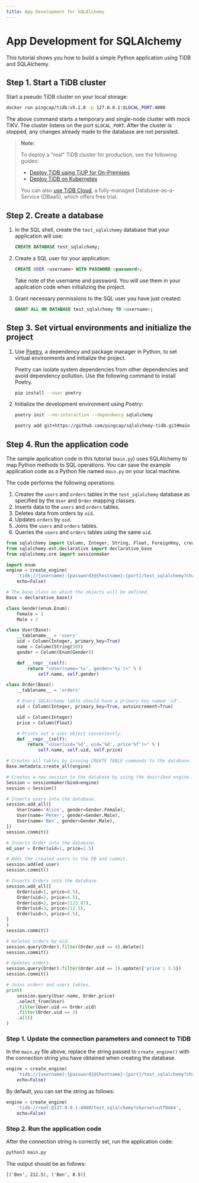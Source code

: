 ```yaml
---
title: App Development for SQLAlchemy
---
```


# App Development for SQLAlchemy

This tutorial shows you how to build a simple Python application using TiDB and SQLAlchemy.

## Step 1. Start a TiDB cluster

Start a pseudo TiDB cluster on your local storage:

```bash
docker run pingcap/tidb:v5.1.0 -p 127.0.0.1:$LOCAL_PORT:4000
```

The above command starts a temporary and single-node cluster with mock TiKV. The cluster listens on the port `$LOCAL_PORT`. After the cluster is stopped, any changes already made to the database are not persisted.

> **Note:**
>
> To deploy a "real" TiDB cluster for production, see the following guides:
>
> + [Deploy TiDB using TiUP for On-Premises](https://docs.pingcap.com/tidb/v5.1/production-deployment-using-tiup)
> + [Deploy TiDB on Kubernetes](https://docs.pingcap.com/tidb-in-kubernetes/stable)
>
> You can also [use TiDB Cloud](https://pingcap.com/products/tidbcloud/), a fully-managed Database-as-a-Service (DBaaS), which offers free trial.

## Step 2. Create a database

1. In the SQL shell, create the `test_sqlalchemy` database that your application will use:

    ```sql
    CREATE DATABASE test_sqlalchemy;
    ```

2. Create a SQL user for your application:

    ```sql
    CREATE USER <username> WITH PASSWORD <password>;
    ```

    Take note of the username and password. You will use them in your application code when initializing the project.

3. Grant necessary permissions to the SQL user you have just created:

    ```sql
    GRANT ALL ON DATABASE test_sqlalchemy TO <username>;
    ```

## Step 3. Set virtual environments and initialize the project

1. Use [Poetry](https://python-poetry.org/docs/), a dependency and package manager in Python, to set virtual environments and initialize the project.

    Poetry can isolate system dependencies from other dependencies and avoid dependency pollution. Use the following command to install Poetry.

    ```bash
    pip install --user poetry
    ```

2. Initialize the development environment using Poetry:

    ```bash
    poetry init --no-interaction --dependency sqlalchemy

    poetry add git+https://github.com/pingcap/sqlalchemy-tidb.git#main
    ```

## Step 4. Run the application code

The sample application code in this tutorial (`main.py`) uses SQLAlchemy to map Python methods to SQL operations. You can save the example application code as a Python file named `main.py` on your local machine.

The code performs the following operations:

1. Creates the `users` and `orders` tables in the `test_sqlalchemy` database as specified by the `User` and `Order` mapping classes.
2. Inserts data to the `users` and `orders` tables.
3. Deletes data from orders by `oid`.
4. Updates `orders` by `oid`.
5. Joins the `users` and `orders` tables.
6. Queries the `users` and `orders` tables using the same `uid`.

```python
from sqlalchemy import Column, Integer, String, Float, ForeignKey, create_engine, Enum
from sqlalchemy.ext.declarative import declarative_base
from sqlalchemy.orm import sessionmaker

import enum
engine = create_engine(
    'tidb://{username}:{password}@{hostname}:{port}/test_sqlalchemy?charset=utf8mb4',
    echo=False)

# The base class on which the objects will be defined.
Base = declarative_base()

class Gender(enum.Enum):
    Female = 1
    Male = 2

class User(Base):
    __tablename__ = 'users'
    uid = Column(Integer, primary_key=True)
    name = Column(String(50))
    gender = Column(Enum(Gender))

    def __repr__(self):
        return "<User(name='%s', gender='%s')>" % (
            self.name, self.gender)

class Order(Base):
    __tablename__ = 'orders'

    # Every SQLAlchemy table should have a primary key named 'id'.
    oid = Column(Integer, primary_key=True, autoincrement=True)

    uid = Column(Integer)
    price = Column(Float)

    # Prints out a user object conveniently.
    def __repr__(self):
        return "<User(oid='%d', uid='%d', price'%f')>" % (
            self.name, self.uid, self.price)

# Creates all tables by issuing CREATE TABLE commands to the database.
Base.metadata.create_all(engine)

# Creates a new session to the database by using the described engine.
Session = sessionmaker(bind=engine)
session = Session()

# Inserts users into the database.
session.add_all([
    User(name='Alice', gender=Gender.Female),
    User(name='Peter', gender=Gender.Male),
    User(name='Ben', gender=Gender.Male),
])
session.commit()

# Inserts Order into the database.
ed_user = Order(uid=1, price=2.5)

# Adds the created users to the DB and commit.
session.add(ed_user)
session.commit()

# Inserts Orders into the database.
session.add_all([
    Order(uid=1, price=0.5),
    Order(uid=2, price=4.5),
    Order(uid=2, price=2123.87),
    Order(uid=3, price=212.5),
    Order(uid=3, price=8.5),
]
)
session.commit()

# Deletes orders by oid.
session.query(Order).filter(Order.oid == 4).delete()
session.commit()

# Updates orders.
session.query(Order).filter(Order.oid == 1).update({'price': 3.5})
session.commit()

# Joins orders and users tables.
print(
    session.query(User.name, Order.price)
    .select_from(User)
    .filter(User.uid == Order.uid)
    .filter(Order.uid == 3)
    .all()
)
```

### Step 1. Update the connection parameters and connect to TiDB

In the `main.py` file above, replace the string passed to `create_engine()` with the connection string you have obtained when creating the database.

```python
engine = create_engine(
    'tidb://{username}:{password}@{hostname}:{port}/test_sqlalchemy?charset=utf8mb4',
    echo=False)
```

By default, you can set the string as follows:

```python
engine = create_engine(
    'tidb://root:@127.0.0.1:4000/test_sqlalchemy?charset=utf8mb4',
    echo=False)
```

### Step 2. Run the application code

After the connection string is correctly set, run the application code:

```bash
python3 main.py
```

The output should be as follows:

```
[('Ben', 212.5), ('Ben', 8.5)]
```
